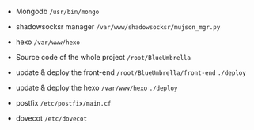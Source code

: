 * Mongodb `/usr/bin/mongo`

* shadowsocksr manager `/var/www/shadowsocksr/mujson_mgr.py`

* hexo `/var/www/hexo`

* Source code of the whole project `/root/BlueUmbrella`

* update & deploy the front-end `/root/BlueUmbrella/front-end` `./deploy`

* update & deploy the hexo `/var/www/hexo` `./deploy`

* postfix `/etc/postfix/main.cf`

* dovecot `/etc/dovecot`
